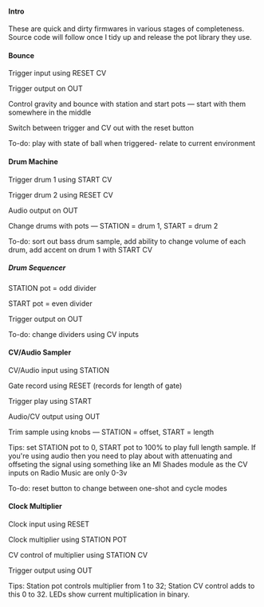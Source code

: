 #### Intro

These are quick and dirty firmwares in various stages of completeness. Source code will follow once I tidy up and release the pot library they use.

#### Bounce
Trigger input using RESET CV

Trigger output on OUT

Control gravity and bounce with station and start pots — start with them somewhere in the middle

Switch between trigger and CV out with the reset button

To-do: play with state of ball when triggered- relate to current environment



#### Drum Machine

Trigger drum 1 using START CV

Trigger drum 2 using RESET CV

Audio output on OUT

Change drums with pots — STATION = drum 1, START = drum 2

To-do: sort out bass drum sample, add ability to change volume of each drum, add accent on drum 1 with START CV



##### Drum Sequencer

STATION pot = odd divider

START pot = even divider

Trigger output on OUT

To-do: change dividers using CV inputs



#### CV/Audio Sampler

CV/Audio input using STATION

Gate record using RESET (records for length of gate)

Trigger play using START

Audio/CV output using OUT

Trim sample using knobs — STATION = offset, START = length

Tips: set STATION pot to 0, START pot to 100% to play full length sample. If you're using audio then you need to play about with attenuating and offseting the signal using something like an MI Shades module as the CV inputs on Radio Music are only 0-3v

To-do: reset button to change between one-shot and cycle modes


#### Clock Multiplier

Clock input using RESET

Clock multiplier using STATION POT

CV control of multiplier using STATION CV

Trigger output using OUT

Tips: Station pot controls multiplier from 1 to 32; Station CV control adds to this 0 to 32. LEDs show current multiplication in binary.
